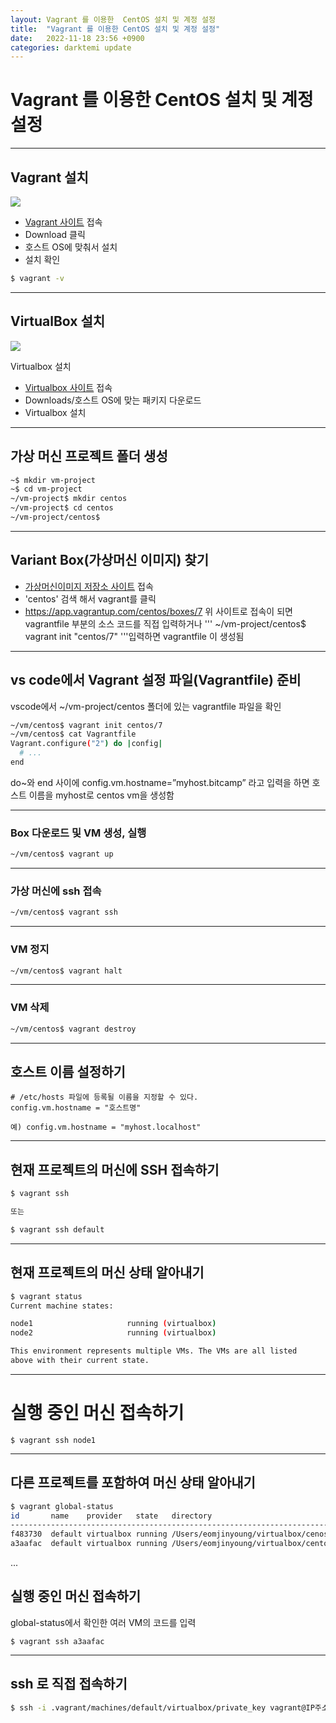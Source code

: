 ```yaml
---
layout: Vagrant 를 이용한  CentOS 설치 및 계정 설정
title:  "Vagrant 를 이용한 CentOS 설치 및 계정 설정"
date:   2022-11-18 23:56 +0900
categories: darktemi update
---
```


# Vagrant 를 이용한 CentOS 설치 및 계정 설정

---
## Vagrant 설치

<img src = "https://upload.wikimedia.org/wikipedia/commons/thumb/8/87/Vagrant.png/150px-Vagrant.png">

- [Vagrant 사이트](https://www.vagrantup.com/) 접속
- Download 클릭
- 호스트 OS에 맞춰서 설치
- 설치 확인
```bash
$ vagrant -v
```

---
## VirtualBox 설치

<img src = "https://upload.wikimedia.org/wikipedia/commons/thumb/d/d5/Virtualbox_logo.png/100px-Virtualbox_logo.png">

Virtualbox 설치

- [Virtualbox 사이트](https://www.virtualbox.org/) 접속
- Downloads/호스트 OS에 맞는 패키지 다운로드
- Virtualbox 설치

---
## 가상 머신 프로젝트 폴더 생성

```bash
~$ mkdir vm-project
~$ cd vm-project
~/vm-project$ mkdir centos
~/vm-project$ cd centos
~/vm-project/centos$ 
```

---
## Variant Box(가상머신 이미지) 찾기

- [가상머신이미지 저장소 사이트](https://app.vagrantup.com/) 접속
- 'centos' 검색 해서 vagrant를 클릭
- <https://app.vagrantup.com/centos/boxes/7> 위 사이트로 접속이 되면 vagrantfile 부분의 소스 코드를 직접 입력하거나
'''
~/vm-project/centos$ vagrant init "centos/7"
'''입력하면 vagrantfile 이 생성됨

---
## vs code에서 Vagrant 설정 파일(Vagrantfile) 준비

vscode에서 ~/vm-project/centos 폴더에 있는
vagrantfile 파일을 확인<br>

```bash
~/vm/centos$ vagrant init centos/7
~/vm/centos$ cat Vagrantfile
Vagrant.configure("2") do |config|
  # ...
end
```
do~와 end 사이에
config.vm.hostname=”myhost.bitcamp” 라고 입력을 하면
호스트 이름을 myhost로 centos vm을 생성함

---
### Box 다운로드 및 VM 생성, 실행

```bash
~/vm/centos$ vagrant up
```

---
### 가상 머신에 ssh 접속

```bash
~/vm/centos$ vagrant ssh
```

---
### VM 정지

```bash
~/vm/centos$ vagrant halt
```

---
### VM 삭제

```bash
~/vm/centos$ vagrant destroy
```

---
## 호스트 이름 설정하기 

```
# /etc/hosts 파일에 등록될 이름을 지정할 수 있다.
config.vm.hostname = "호스트명"

예) config.vm.hostname = "myhost.localhost"
```

---
## 현재 프로젝트의 머신에 SSH 접속하기

```bash
$ vagrant ssh

또는

$ vagrant ssh default
```

---
## 현재 프로젝트의 머신 상태 알아내기

```bash
$ vagrant status
Current machine states:

node1                     running (virtualbox)
node2                     running (virtualbox)

This environment represents multiple VMs. The VMs are all listed
above with their current state.
```

---
# 실행 중인 머신 접속하기

```
$ vagrant ssh node1
```

---
## 다른 프로젝트를 포함하여 머신 상태 알아내기

```bash
$ vagrant global-status
id       name    provider   state   directory                             
--------------------------------------------------------------------------
f483730  default virtualbox running /Users/eomjinyoung/virtualbox/cenos   
a3aafac  default virtualbox running /Users/eomjinyoung/virtualbox/centos2 
``` 

...
## 실행 중인 머신 접속하기

global-status에서 확인한 여러 VM의 코드를 입력

```
$ vagrant ssh a3aafac
```

---
## ssh 로 직접 접속하기

```bash
$ ssh -i .vagrant/machines/default/virtualbox/private_key vagrant@IP주소
```


